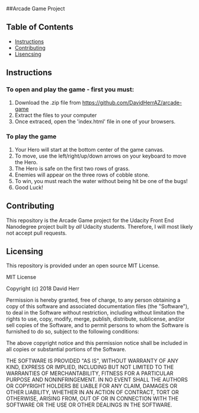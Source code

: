 ##Arcade Game Project

## Table of Contents

* [Instructions](#instructions)
* [Contributing](#contributing)
* [Lisencsing](#licensing)

## Instructions

### To open and play the game - first you must:

  1. Download the .zip file from https://github.com/DavidHerrAZ/arcade-game
  2. Extract the files to your computer
  3. Once extraced, open the 'index.html' file in one of your browsers.

### To play the game
  1. Your Hero will start at the bottom center of the game canvas.
  2. To move, use the left/right/up/down arrows on your keyboard to move the Hero.
  3. The Hero is safe on the first two rows of grass. 
  4. Enemies will appear on the three rows of cobble stone.
  5. To win, you must reach the water without being hit be one of the bugs!
  6. Good Luck!
  
## Contributing

This repository is the Arcade Game project for the Udacity Front End Nanodegree project built by  _all_ Udacity students. Therefore, I will most likely not accept pull requests.

## Licensing

This repository is provided under an open source MIT License. 

MIT License

Copyright (c) 2018 David Herr

Permission is hereby granted, free of charge, to any person obtaining a copy
of this software and associated documentation files (the "Software"), to deal
in the Software without restriction, including without limitation the rights
to use, copy, modify, merge, publish, distribute, sublicense, and/or sell
copies of the Software, and to permit persons to whom the Software is
furnished to do so, subject to the following conditions:

The above copyright notice and this permission notice shall be included in all
copies or substantial portions of the Software.

THE SOFTWARE IS PROVIDED "AS IS", WITHOUT WARRANTY OF ANY KIND, EXPRESS OR
IMPLIED, INCLUDING BUT NOT LIMITED TO THE WARRANTIES OF MERCHANTABILITY,
FITNESS FOR A PARTICULAR PURPOSE AND NONINFRINGEMENT. IN NO EVENT SHALL THE
AUTHORS OR COPYRIGHT HOLDERS BE LIABLE FOR ANY CLAIM, DAMAGES OR OTHER
LIABILITY, WHETHER IN AN ACTION OF CONTRACT, TORT OR OTHERWISE, ARISING FROM,
OUT OF OR IN CONNECTION WITH THE SOFTWARE OR THE USE OR OTHER DEALINGS IN THE
SOFTWARE.